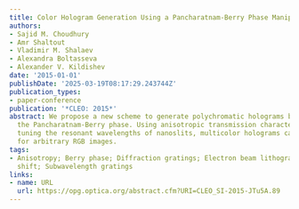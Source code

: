 ```yaml
---
title: Color Hologram Generation Using a Pancharatnam-Berry Phase Manipulating Metasurface
authors:
- Sajid M. Choudhury
- Amr Shaltout
- Vladimir M. Shalaev
- Alexandra Boltasseva
- Alexander V. Kildishev
date: '2015-01-01'
publishDate: '2025-03-19T08:17:29.243744Z'
publication_types:
- paper-conference
publication: '*CLEO: 2015*'
abstract: We propose a new scheme to generate polychromatic holograms by manipulating
  the Pancharatnam-Berry phase. Using anisotropic transmission characteristics and
  tuning the resonant wavelengths of nanoslits, multicolor holograms can be produced
  for arbitrary RGB images.
tags:
- Anisotropy; Berry phase; Diffraction gratings; Electron beam lithography; Phase
  shift; Subwavelength gratings
links:
- name: URL
  url: https://opg.optica.org/abstract.cfm?URI=CLEO_SI-2015-JTu5A.89
---
```

